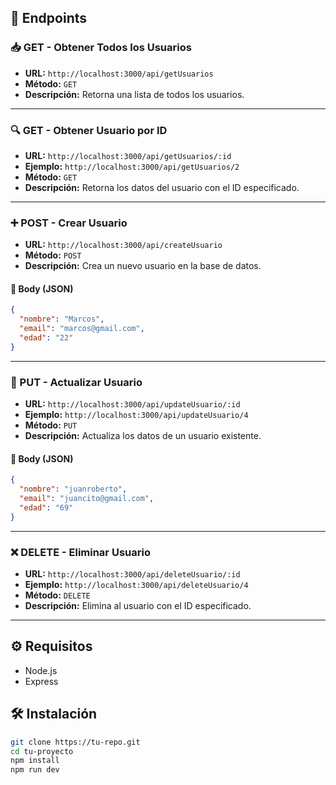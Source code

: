 

## 🔗 Endpoints

### 📥 GET - Obtener Todos los Usuarios

- **URL:** `http://localhost:3000/api/getUsuarios`
- **Método:** `GET`
- **Descripción:** Retorna una lista de todos los usuarios.

---

### 🔍 GET - Obtener Usuario por ID

- **URL:** `http://localhost:3000/api/getUsuarios/:id`
- **Ejemplo:** `http://localhost:3000/api/getUsuarios/2`
- **Método:** `GET`
- **Descripción:** Retorna los datos del usuario con el ID especificado.

---

### ➕ POST - Crear Usuario

- **URL:** `http://localhost:3000/api/createUsuario`
- **Método:** `POST`
- **Descripción:** Crea un nuevo usuario en la base de datos.

#### 📝 Body (JSON)

```json
{
  "nombre": "Marcos",
  "email": "marcos@gmail.com",
  "edad": "22"
}
```

---

### 📝 PUT - Actualizar Usuario

- **URL:** `http://localhost:3000/api/updateUsuario/:id`
- **Ejemplo:** `http://localhost:3000/api/updateUsuario/4`
- **Método:** `PUT`
- **Descripción:** Actualiza los datos de un usuario existente.

#### 📝 Body (JSON)

```json
{
  "nombre": "juanroberto",
  "email": "juancito@gmail.com",
  "edad": "69"
}
```

---

### ❌ DELETE - Eliminar Usuario

- **URL:** `http://localhost:3000/api/deleteUsuario/:id`
- **Ejemplo:** `http://localhost:3000/api/deleteUsuario/4`
- **Método:** `DELETE`
- **Descripción:** Elimina al usuario con el ID especificado.

---

## ⚙️ Requisitos

- Node.js
- Express


## 🛠️ Instalación

```bash
git clone https://tu-repo.git
cd tu-proyecto
npm install
npm run dev
```

